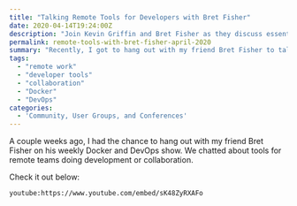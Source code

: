 ```yaml
---
title: "Talking Remote Tools for Developers with Bret Fisher"
date: 2020-04-14T19:24:00Z
description: "Join Kevin Griffin and Bret Fisher as they discuss essential remote tools for developers and collaboration in distributed teams."
permalink: remote-tools-with-bret-fisher-april-2020
summary: "Recently, I got to hang out with my friend Bret Fisher to talk about remote tools for developers."
tags:
  - "remote work"
  - "developer tools"
  - "collaboration"
  - "Docker"
  - "DevOps"
categories:
  - 'Community, User Groups, and Conferences'
---
```


A couple weeks ago, I had the chance to hang out with my friend Bret Fisher on his weekly Docker and DevOps show.  We chatted about tools for remote teams doing development or collaboration.  

Check it out below:

`youtube:https://www.youtube.com/embed/sK48ZyRXAFo`


